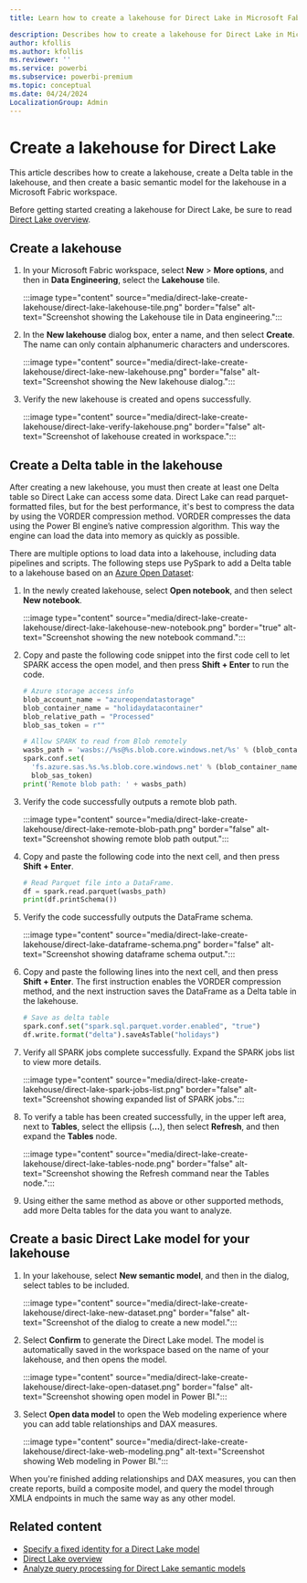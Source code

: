 ```yaml
---
title: Learn how to create a lakehouse for Direct Lake in Microsoft Fabric

description: Describes how to create a lakehouse for Direct Lake in Microsoft Fabric.
author: kfollis
ms.author: kfollis
ms.reviewer: ''
ms.service: powerbi
ms.subservice: powerbi-premium
ms.topic: conceptual
ms.date: 04/24/2024
LocalizationGroup: Admin
---
```


# Create a lakehouse for Direct Lake

This article describes how to create a lakehouse, create a Delta table in the lakehouse, and then create a basic semantic model for the lakehouse in a Microsoft Fabric workspace.

Before getting started creating a lakehouse for Direct Lake, be sure to read [Direct Lake overview](direct-lake-overview.md).

## Create a lakehouse

1. In your Microsoft Fabric workspace, select **New** > **More options**, and then in **Data Engineering**, select the **Lakehouse** tile.

    :::image type="content" source="media/direct-lake-create-lakehouse/direct-lake-lakehouse-tile.png" border="false" alt-text="Screenshot showing the Lakehouse tile in Data engineering.":::

2. In the **New lakehouse** dialog box, enter a name, and then select **Create**. The name can only contain alphanumeric characters and underscores.

    :::image type="content" source="media/direct-lake-create-lakehouse/direct-lake-new-lakehouse.png" border="false" alt-text="Screenshot showing the New lakehouse dialog.":::

3. Verify the new lakehouse is created and opens successfully.

    :::image type="content" source="media/direct-lake-create-lakehouse/direct-lake-verify-lakehouse.png" border="false" alt-text="Screenshot of lakehouse created in workspace.":::

## Create a Delta table in the lakehouse

After creating a new lakehouse, you must then create at least one Delta table so Direct Lake can access some data. Direct Lake can read parquet-formatted files, but for the best performance, it's best to compress the data by using the VORDER compression method. VORDER compresses the data using the Power BI engine’s native compression algorithm. This way the engine can load the data into memory as quickly as possible.

There are multiple options to load data into a lakehouse, including data pipelines and scripts. The following steps use PySpark to add a Delta table to a lakehouse based on an [Azure Open Dataset](/azure/open-datasets/dataset-catalog):

1. In the newly created lakehouse, select **Open notebook**, and then select **New notebook**.

    :::image type="content" source="media/direct-lake-create-lakehouse/direct-lake-lakehouse-new-notebook.png" border="true" alt-text="Screenshot showing the new notebook command.":::

1. Copy and paste the following code snippet into the first code cell to let SPARK access the open model, and then press **Shift + Enter** to run the code.

    ```python
    # Azure storage access info
    blob_account_name = "azureopendatastorage"
    blob_container_name = "holidaydatacontainer"
    blob_relative_path = "Processed"
    blob_sas_token = r""
    
    # Allow SPARK to read from Blob remotely
    wasbs_path = 'wasbs://%s@%s.blob.core.windows.net/%s' % (blob_container_name, blob_account_name, blob_relative_path)
    spark.conf.set(
      'fs.azure.sas.%s.%s.blob.core.windows.net' % (blob_container_name, blob_account_name),
      blob_sas_token)
    print('Remote blob path: ' + wasbs_path)

    ```

1. Verify the code successfully outputs a remote blob path.

    :::image type="content" source="media/direct-lake-create-lakehouse/direct-lake-remote-blob-path.png" border="false" alt-text="Screenshot showing remote blob path output.":::

1. Copy and paste the following code into the next cell, and then press **Shift + Enter**.

    ```python
    # Read Parquet file into a DataFrame.
    df = spark.read.parquet(wasbs_path)
    print(df.printSchema())

    ```

1. Verify the code successfully outputs the DataFrame schema.

    :::image type="content" source="media/direct-lake-create-lakehouse/direct-lake-dataframe-schema.png" border="false" alt-text="Screenshot showing dataframe schema output.":::

1. Copy and paste the following lines into the next cell, and then press **Shift + Enter**. The first instruction enables the VORDER compression method, and the next instruction saves the DataFrame as a Delta table in the lakehouse.

    ```python
    # Save as delta table 
    spark.conf.set("spark.sql.parquet.vorder.enabled", "true")
    df.write.format("delta").saveAsTable("holidays")
    
    ```

1. Verify all SPARK jobs complete successfully. Expand the SPARK jobs list to view more details.

    :::image type="content" source="media/direct-lake-create-lakehouse/direct-lake-spark-jobs-list.png" border="false" alt-text="Screenshot showing expanded list of SPARK jobs.":::

1. To verify a table has been created successfully, in the upper left area, next to **Tables**, select the ellipsis (**…**), then select **Refresh**, and then expand the **Tables** node.

    :::image type="content" source="media/direct-lake-create-lakehouse/direct-lake-tables-node.png" border="false" alt-text="Screenshot showing the Refresh command near the Tables node.":::

1. Using either the same method as above or other supported methods, add more Delta tables for the data you want to analyze.

## Create a basic Direct Lake model for your lakehouse

1. In your lakehouse, select **New semantic model**, and then in the dialog, select tables to be included.

    :::image type="content" source="media/direct-lake-create-lakehouse/direct-lake-new-dataset.png" border="false"  alt-text="Screenshot of the dialog to create a new model.":::

1. Select **Confirm** to generate the Direct Lake model. The model is automatically saved in the workspace based on the name of your lakehouse, and then opens the model.

    :::image type="content" source="media/direct-lake-create-lakehouse/direct-lake-open-dataset.png" border="false" alt-text="Screenshot showing open model in Power BI.":::

1. Select **Open data model** to open the Web modeling experience where you can add table relationships and DAX measures.

    :::image type="content" source="media/direct-lake-create-lakehouse/direct-lake-web-modeling.png" alt-text="Screenshot showing Web modeling in Power BI.":::

When you're finished adding relationships and DAX measures, you can then create reports, build a composite model, and query the model through XMLA endpoints in much the same way as any other model.

## Related content

- [Specify a fixed identity for a Direct Lake model](direct-lake-fixed-identity.md)
- [Direct Lake overview](direct-lake-overview.md)  
- [Analyze query processing for Direct Lake semantic models](direct-lake-analyze-query-processing.md)  
